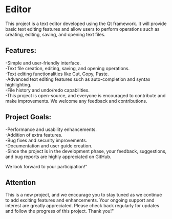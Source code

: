 # Editor
This project is a text editor developed using the Qt framework. It will provide basic text editing features and allow users to perform operations such as creating, editing, saving, and opening text files.

## Features:

-Simple and user-friendly interface.  
-Text file creation, editing, saving, and opening operations.  
-Text editing functionalities like Cut, Copy, Paste.  
-Advanced text editing features such as auto-completion and syntax highlighting.  
-File history and undo/redo capabilities.  
-This project is open-source, and everyone is encouraged to contribute and make improvements. We welcome any feedback and contributions.  

## Project Goals:

-Performance and usability enhancements.  
-Addition of extra features.  
-Bug fixes and security improvements.  
-Documentation and user guide creation.  
-Since the project is in the development phase, your feedback, suggestions, and bug reports are highly appreciated on GitHub.  

We look forward to your participation!"

## Attention
This is a new project, and we encourage you to stay tuned as we continue to add exciting features and enhancements. Your ongoing support and interest are greatly appreciated. Please check back regularly for updates and follow the progress of this project. Thank you!"
